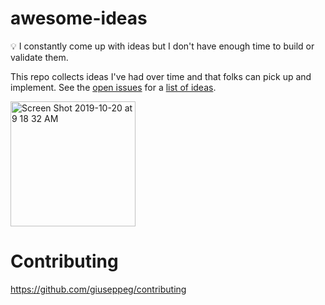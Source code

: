 # awesome-ideas

💡 I constantly come up with ideas but I don't have enough time to build or validate them. 

This repo collects ideas I've had over time and that folks can pick up and implement. See the [open issues](https://github.com/giuseppeg/awesome-ideas/issues) for a [list of ideas](https://github.com/giuseppeg/awesome-ideas/issues).

<img height="200" alt="Screen Shot 2019-10-20 at 9 18 32 AM" src="https://user-images.githubusercontent.com/711311/67156106-a4238000-f31a-11e9-8a8e-f51c435448b3.png">

# Contributing

https://github.com/giuseppeg/contributing
